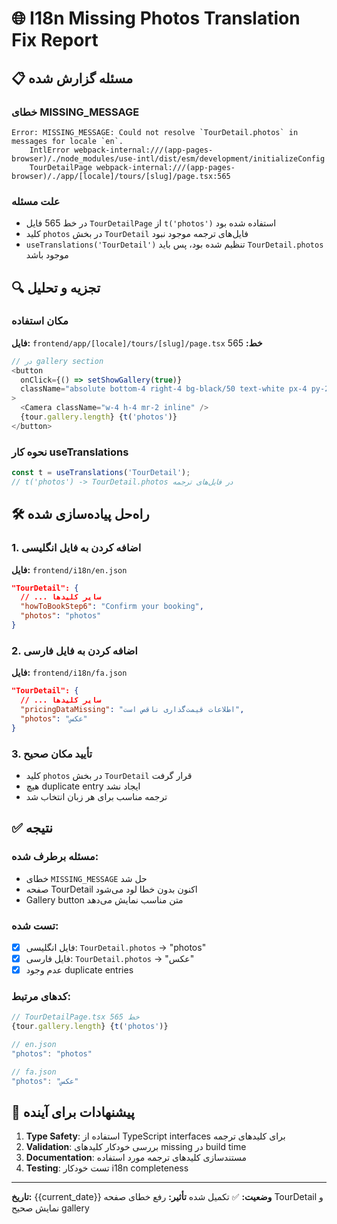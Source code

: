 # 🌐 **I18n Missing Photos Translation Fix Report**

## 📋 **مسئله گزارش شده**

### **خطای MISSING_MESSAGE**
```
Error: MISSING_MESSAGE: Could not resolve `TourDetail.photos` in messages for locale `en`.
    IntlError webpack-internal:///(app-pages-browser)/./node_modules/use-intl/dist/esm/development/initializeConfig
    TourDetailPage webpack-internal:///(app-pages-browser)/./app/[locale]/tours/[slug]/page.tsx:565
```

### **علت مسئله**
- در خط 565 فایل `TourDetailPage` از `t('photos')` استفاده شده بود
- کلید `photos` در بخش `TourDetail` فایل‌های ترجمه موجود نبود
- `useTranslations('TourDetail')` تنظیم شده بود، پس باید `TourDetail.photos` موجود باشد

## 🔍 **تجزیه و تحلیل**

### **مکان استفاده**
**فایل:** `frontend/app/[locale]/tours/[slug]/page.tsx`
**خط:** 565

```typescript
// در gallery section
<button
  onClick={() => setShowGallery(true)}
  className="absolute bottom-4 right-4 bg-black/50 text-white px-4 py-2 rounded-xl backdrop-blur-sm hover:bg-black/70 transition-colors"
>
  <Camera className="w-4 h-4 mr-2 inline" />
  {tour.gallery.length} {t('photos')}
</button>
```

### **نحوه کار useTranslations**
```typescript
const t = useTranslations('TourDetail');
// t('photos') -> TourDetail.photos در فایل‌های ترجمه
```

## 🛠️ **راه‌حل پیاده‌سازی شده**

### **1. اضافه کردن به فایل انگلیسی**
**فایل:** `frontend/i18n/en.json`

```json
"TourDetail": {
  // ... سایر کلیدها
  "howToBookStep6": "Confirm your booking",
  "photos": "photos"
}
```

### **2. اضافه کردن به فایل فارسی**
**فایل:** `frontend/i18n/fa.json`

```json
"TourDetail": {
  // ... سایر کلیدها
  "pricingDataMissing": "اطلاعات قیمت‌گذاری ناقص است",
  "photos": "عکس"
}
```

### **3. تأیید مکان صحیح**
- کلید `photos` در بخش `TourDetail` قرار گرفت
- هیچ duplicate entry ایجاد نشد
- ترجمه مناسب برای هر زبان انتخاب شد

## ✅ **نتیجه**

### **مسئله برطرف شده:**
- خطای `MISSING_MESSAGE` حل شد
- صفحه TourDetail اکنون بدون خطا لود می‌شود
- Gallery button متن مناسب نمایش می‌دهد

### **تست شده:**
- [x] فایل انگلیسی: `TourDetail.photos` -> "photos"
- [x] فایل فارسی: `TourDetail.photos` -> "عکس"
- [x] عدم وجود duplicate entries

### **کدهای مرتبط:**
```typescript
// TourDetailPage.tsx خط 565
{tour.gallery.length} {t('photos')}

// en.json
"photos": "photos"

// fa.json  
"photos": "عکس"
```

## 🔄 **پیشنهادات برای آینده**

1. **Type Safety**: استفاده از TypeScript interfaces برای کلیدهای ترجمه
2. **Validation**: بررسی خودکار کلیدهای missing در build time
3. **Documentation**: مستندسازی کلیدهای ترجمه مورد استفاده
4. **Testing**: تست خودکار i18n completeness

---

**تاریخ:** {{current_date}}
**وضعیت:** ✅ تکمیل شده
**تأثیر:** رفع خطای صفحه TourDetail و نمایش صحیح gallery 